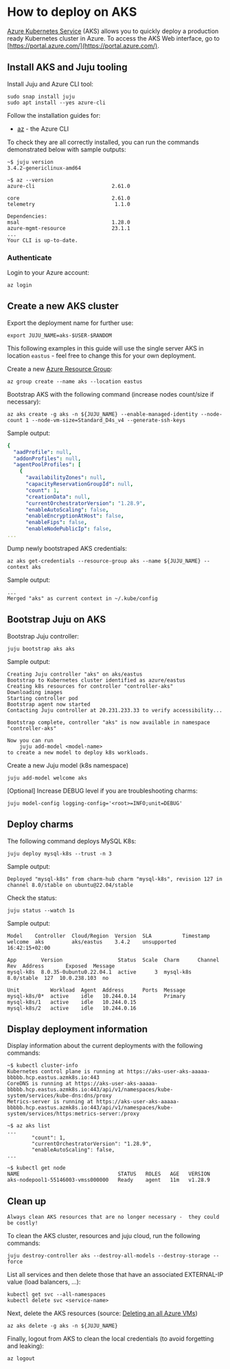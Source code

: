 # How to deploy on AKS

[Azure Kubernetes Service](https://learn.microsoft.com/en-us/azure/aks/) (AKS) allows you to quickly deploy a production ready Kubernetes cluster in Azure. To access the AKS Web interface, go to [https://portal.azure.com/](https://portal.azure.com/).

## Install AKS and Juju tooling

Install Juju and Azure CLI tool:
```shell
sudo snap install juju
sudo apt install --yes azure-cli
```
Follow the installation guides for:
* [az](https://learn.microsoft.com/en-us/cli/azure/what-is-azure-cli) - the Azure CLI

To check they are all correctly installed, you can run the commands demonstrated below with sample outputs:

```shell
~$ juju version
3.4.2-genericlinux-amd64

~$ az --version
azure-cli                         2.61.0

core                              2.61.0
telemetry                          1.1.0

Dependencies:
msal                              1.28.0
azure-mgmt-resource               23.1.1
...
Your CLI is up-to-date.
```
### Authenticate
Login to your Azure account:
```shell
az login
```

## Create a new AKS cluster

Export the deployment name for further use:
```shell
export JUJU_NAME=aks-$USER-$RANDOM
```

This following examples in this guide will use the single server AKS in location `eastus` - feel free to change this for your own deployment.

Create a new [Azure Resource Group](https://learn.microsoft.com/en-us/cli/azure/manage-azure-groups-azure-cli):

```shell
az group create --name aks --location eastus
```
Bootstrap AKS with the following command (increase nodes count/size if necessary):
```shell
az aks create -g aks -n ${JUJU_NAME} --enable-managed-identity --node-count 1 --node-vm-size=Standard_D4s_v4 --generate-ssh-keys
```

Sample output:
```yaml
{
  "aadProfile": null,
  "addonProfiles": null,
  "agentPoolProfiles": [
    {
      "availabilityZones": null,
      "capacityReservationGroupId": null,
      "count": 1,
      "creationData": null,
      "currentOrchestratorVersion": "1.28.9",
      "enableAutoScaling": false,
      "enableEncryptionAtHost": false,
      "enableFips": false,
      "enableNodePublicIp": false,
...
```

Dump newly bootstraped AKS credentials:
```shell
az aks get-credentials --resource-group aks --name ${JUJU_NAME} --context aks
```

Sample output:
```shell
...
Merged "aks" as current context in ~/.kube/config
```

## Bootstrap Juju on AKS

Bootstrap Juju controller:
```shell
juju bootstrap aks aks
```
Sample output:
```shell
Creating Juju controller "aks" on aks/eastus
Bootstrap to Kubernetes cluster identified as azure/eastus
Creating k8s resources for controller "controller-aks"
Downloading images
Starting controller pod
Bootstrap agent now started
Contacting Juju controller at 20.231.233.33 to verify accessibility...

Bootstrap complete, controller "aks" is now available in namespace "controller-aks"

Now you can run
	juju add-model <model-name>
to create a new model to deploy k8s workloads.
```

Create a new Juju model (k8s namespace)
```shell
juju add-model welcome aks
```
[Optional] Increase DEBUG level if you are troubleshooting charms:
```shell
juju model-config logging-config='<root>=INFO;unit=DEBUG'
```

## Deploy charms

The following command deploys MySQL K8s:

```shell
juju deploy mysql-k8s --trust -n 3
```
Sample output:
```shell
Deployed "mysql-k8s" from charm-hub charm "mysql-k8s", revision 127 in channel 8.0/stable on ubuntu@22.04/stable
```

Check the status:
```shell
juju status --watch 1s
```
Sample output:
```shell
Model    Controller  Cloud/Region  Version  SLA          Timestamp
welcome  aks         aks/eastus    3.4.2    unsupported  16:42:15+02:00

App        Version                  Status  Scale  Charm      Channel     Rev  Address       Exposed  Message
mysql-k8s  8.0.35-0ubuntu0.22.04.1  active      3  mysql-k8s  8.0/stable  127  10.0.238.103  no       

Unit          Workload  Agent  Address      Ports  Message
mysql-k8s/0*  active    idle   10.244.0.14         Primary
mysql-k8s/1   active    idle   10.244.0.15         
mysql-k8s/2   active    idle   10.244.0.16 
```

## Display deployment information

Display information about the current deployments with the following commands:
```shell
~$ kubectl cluster-info 
Kubernetes control plane is running at https://aks-user-aks-aaaaa-bbbbb.hcp.eastus.azmk8s.io:443
CoreDNS is running at https://aks-user-aks-aaaaa-bbbbb.hcp.eastus.azmk8s.io:443/api/v1/namespaces/kube-system/services/kube-dns:dns/proxy
Metrics-server is running at https://aks-user-aks-aaaaa-bbbbb.hcp.eastus.azmk8s.io:443/api/v1/namespaces/kube-system/services/https:metrics-server:/proxy

~$ az aks list
...
        "count": 1,
        "currentOrchestratorVersion": "1.28.9",
        "enableAutoScaling": false,
...

~$ kubectl get node
NAME                                STATUS   ROLES   AGE   VERSION
aks-nodepool1-55146003-vmss000000   Ready    agent   11m   v1.28.9
```

## Clean up

```{caution}
Always clean AKS resources that are no longer necessary -  they could be costly!
```

To clean the AKS cluster, resources and juju cloud, run the following commands:

```shell
juju destroy-controller aks --destroy-all-models --destroy-storage --force
```
List all services and then delete those that have an associated EXTERNAL-IP value (load balancers, ...):
```shell
kubectl get svc --all-namespaces
kubectl delete svc <service-name> 
```
Next, delete the AKS resources (source: [Deleting an all Azure VMs]((https://learn.microsoft.com/en-us/cli/azure/delete-azure-resources-at-scale#delete-all-azure-resources-of-a-type) )) 
```shell
az aks delete -g aks -n ${JUJU_NAME}
```
Finally, logout from AKS to clean the local credentials (to avoid forgetting and leaking):
```shell
az logout
```

